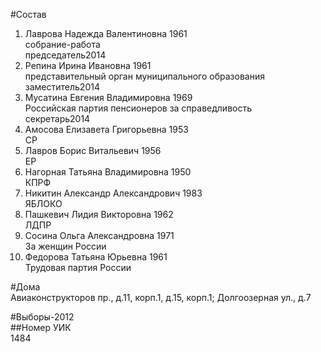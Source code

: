 #Состав  
1. Лаврова Надежда Валентиновна 1961  
    собрание-работа  
    председатель2014  
2. Репина Ирина Ивановна 1961  
    представительный орган муниципального образования  
    заместитель2014  
3. Мусатина Евгения Владимировна 1969  
    Российская партия пенсионеров за справедливость  
    секретарь2014  
4. Амосова Елизавета Григорьевна 1953  
    СР  
5. Лавров Борис Витальевич 1956  
    ЕР  
6. Нагорная Татьяна Владимировна 1950  
    КПРФ  
7. Никитин Александр Александрович 1983  
    ЯБЛОКО  
8. Пашкевич Лидия Викторовна 1962  
    ЛДПР  
9. Сосина Ольга Александровна 1971  
    За женщин России  
10. Федорова Татьяна Юрьевна 1961  
    Трудовая партия России  
  
#Дома  
Авиаконструкторов пр., д.11, корп.1, д.15, корп.1; Долгоозерная ул., д.7  
  
#Выборы-2012  
##Номер УИК  
1484  
